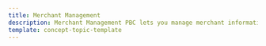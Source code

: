 ```yaml
---
title: Merchant Management
description: Merchant Management PBC lets you manage merchant information
template: concept-topic-template
---
```

